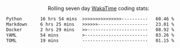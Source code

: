 <p align="center">Rolling seven day <a href="https://wakatime.com/@syrkis"/>WakaTime</a> coding stats:</p>
<!--START_SECTION:waka-->

```txt
Python       16 hrs 54 mins  >>>>>>>>>>>>>>>----------   60.46 %
Markdown     6 hrs 25 mins   >>>>>>-------------------   23.01 %
Docker       2 hrs 29 mins   >>-----------------------   08.92 %
YAML         54 mins         >------------------------   03.26 %
TOML         19 mins         -------------------------   01.15 %
```

<!--END_SECTION:waka-->
